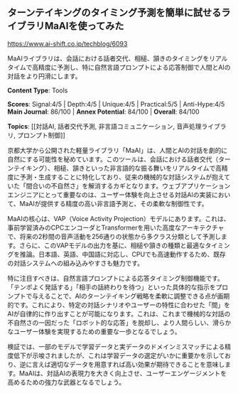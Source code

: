 ## ターンテイキングのタイミング予測を簡単に試せるライブラリMaAIを使ってみた

https://www.ai-shift.co.jp/techblog/6093

MaAIライブラリは、会話における話者交代、相槌、頷きのタイミングをリアルタイムで高精度に予測し、特に自然言語プロンプトによる応答制御で人間とAIの対話をより円滑にします。

**Content Type**: Tools

**Scores**: Signal:4/5 | Depth:4/5 | Unique:4/5 | Practical:5/5 | Anti-Hype:4/5
**Main Journal**: 86/100 | **Annex Potential**: 84/100 | **Overall**: 84/100

**Topics**: [[対話AI, 話者交代予測, 非言語コミュニケーション, 音声処理ライブラリ, プロンプト制御]]

京都大学から公開された軽量ライブラリ「MaAI」は、人間とAIの対話を劇的に自然にする可能性を秘めています。このツールは、会話における話者交代（ターンテイキング）、相槌、頷きといった非言語的な振る舞いをリアルタイムで高精度に予測・生成することに特化しており、従来の機械的な対話システムが抱えていた「間合いの不自然さ」を解消するカギとなります。ウェブアプリケーションエンジニアにとって重要なのは、ユーザー体験を向上させる対話AIの実装において、MaAIが提供する精度の高い非言語予測と、その柔軟な制御性です。

MaAIの核心は、VAP（Voice Activity Projection）モデルにあります。これは、事前学習済みのCPCエンコーダとTransformerを用いた高度なアーキテクチャで、将来の2秒間の音声活動を256通りの状態から多クラス分類として予測します。さらに、このVAPモデルの出力を基に、相槌や頷きの種類と最適なタイミングを推論。日本語、英語、中国語に対応し、CPUでも高速動作するため、既存の対話システムへの組み込みやすさも魅力です。

特に注目すべきは、自然言語プロンプトによる応答タイミング制御機能です。「テンポよく発話する」「相手の話終わりを待つ」といった具体的な指示をプロンプトで与えることで、AIのターンテイキング戦略を柔軟に調整できる点が画期的です。これにより、特定の対話シナリオやユーザーの特性に合わせた「間」をAIが自律的に作り出すことが可能になります。これは、これまで機械的な対話の不自然さの一因だった「ロボット的な応答」を脱却し、より人間らしい、滑らかなユーザー体験を実現するための重要な一歩となるでしょう。

検証では、一部のモデルで学習データと実データのドメインミスマッチによる精度低下が示唆されましたが、これは学習データの選定がいかに重要かを示しており、逆に言えば適切なデータを用意すれば高い効果が期待できることを意味します。MaAIは、対話AIの表現力を大きく向上させ、ユーザーエンゲージメントを高めるための強力な武器となるでしょう。